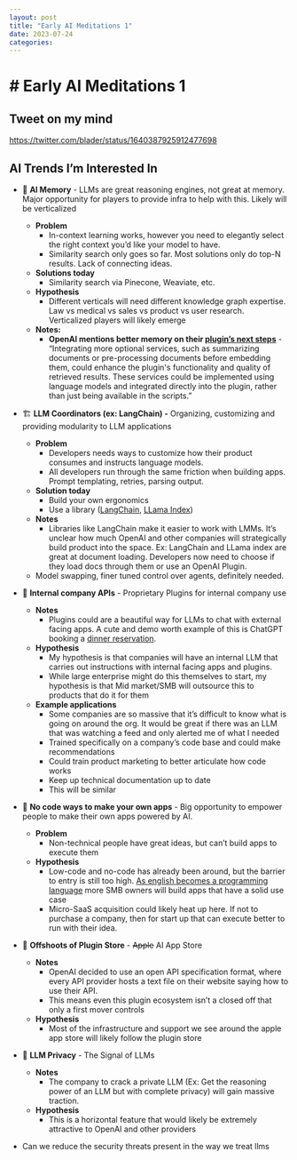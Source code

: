 ```yaml
---
layout: post
title: "Early AI Meditations 1"
date: 2023-07-24
categories:
---
```


# # Early AI Meditations 1

## Tweet on my mind

https://twitter.com/blader/status/1640387925912477698

## AI Trends I’m Interested In

- 🧠 **AI Memory** - LLMs are great reasoning engines, not great at memory. Major opportunity for players to provide infra to help with this. Likely will be verticalized
    - **Problem**
        - In-context learning works, however you need to elegantly select the right context you’d like your model to have.
        - Similarity search only goes so far. Most solutions only do top-N results. Lack of connecting ideas.
    - **Solutions today**
        - Similarity search via Pinecone, Weaviate, etc.
    - **Hypothesis**
        - Different verticals will need different knowledge graph expertise. Law vs medical vs sales vs product vs user research. Verticalized players will likely emerge
    - **Notes:**
        - **OpenAI mentions better memory on their [plugin’s next steps](https://github.com/openai/chatgpt-retrieval-plugin#future-directions)** - “Integrating more optional services, such as summarizing documents or pre-processing documents before embedding them, could enhance the plugin's functionality and quality of retrieved results. These services could be implemented using language models and integrated directly into the plugin, rather than just being available in the scripts.”
- 🏗️ **LLM Coordinators (ex: LangChain) -** Organizing, customizing and providing modularity to LLM applications
    - **Problem**
        - Developers needs ways to customize how their product consumes and instructs language models.
        - All developers run through the same friction when building apps. Prompt templating, retries, parsing output.
    - **Solution today**
        - Build your own ergonomics
        - Use a library ([LangChain](https://docs.langchain.com/docs/), [LLama Index](https://gpt-index.readthedocs.io/en/latest/index.html))
    - **Notes**
        - Libraries like LangChain make it easier to work with LMMs. It’s unclear how much OpenAI and other companies will strategically build product into the space. Ex: LangChain and LLama index are great at document loading. Developers now need to choose if they load docs through them or use an OpenAI Plugin.
    - Model swapping, finer tuned control over agents, definitely needed.
- 🌆 **Internal company APIs** - Proprietary Plugins for internal company use
    - **Notes**
        - Plugins could are a beautiful way for LLMs to chat with external facing apps. A cute and demo worth example of this is ChatGPT booking a [dinner reservation](https://openai.com/blog/chatgpt-plugins).
    - **Hypothesis**
        - My hypothesis is that companies will have an internal LLM that carries out instructions with internal facing apps and plugins.
        - While large enterprise might do this themselves to start, my hypothesis is that Mid market/SMB will outsource this to products that do it for them
    - **Example applications**
        - Some companies are so massive that it’s difficult to know what is going on around the org. It would be great if there was an LLM that was watching a feed and only alerted me of what I needed
        - Trained specifically on a company’s code base and could make recommendations
        - Could train product marketing to better articulate how code works
        - Keep up technical documentation up to date
        - This will be similar
- 🤖 **No code ways to make your own apps** - Big opportunity to empower people to make their own apps powered by AI.
    - **Problem**
        - Non-technical people have great ideas, but can’t build apps to execute them
    - **Hypothesis**
        - Low-code and no-code has already been around, but the barrier to entry is still too high. [As english becomes a programming language](https://twitter.com/ShaanVP/status/1640372877718618113) more SMB owners will build apps that have a solid use case
        - Micro-SaaS acquisition could likely heat up here. If not to purchase a company, then for start up that can execute better to run with their idea.
- 🎯 **Offshoots of Plugin Store** - ~~Apple~~ AI App Store
    - **Notes**
        - OpenAI decided to use an open API specification format, where every API provider hosts a text file on their website saying how to use their API.
        - This means even this plugin ecosystem isn’t a closed off that only a first mover controls
    - **Hypothesis**
        - Most of the infrastructure and support we see around the apple app store will likely follow the plugin store
- 🔐 **LLM Privacy** - The Signal of LLMs
    - **Notes**
        - The company to crack a private LLM (Ex: Get the reasoning power of an LLM but with complete privacy) will gain massive traction.
    - **Hypothesis**
        - This is a horizontal feature that would likely be extremely attractive to OpenAI and other providers

- Can we reduce the security threats present in the way we treat llms